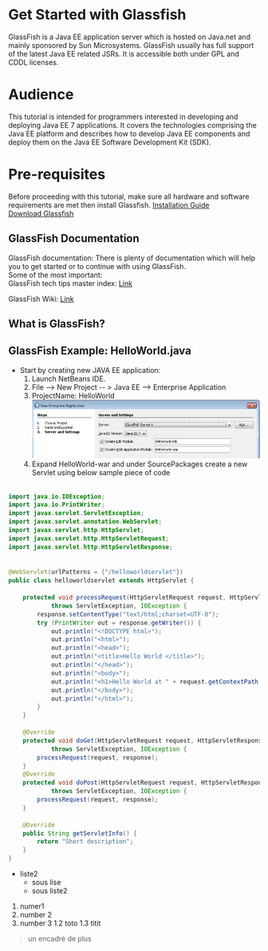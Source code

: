 # Get Started with Glassfish
GlassFish is a Java EE application server which is hosted on Java.net and mainly sponsored by Sun Microsystems. GlassFish usually has full support of the latest Java EE related JSRs. It is accessible both under GPL and CDDL licenses.

# Audience
This tutorial is intended for programmers interested in developing and deploying Java EE 7 applications. It covers the technologies comprising the Java EE platform and describes how to develop Java EE components and deploy them on the Java EE Software Development Kit (SDK).

# Pre-requisites
Before proceeding with this tutorial, make sure all hardware and software requirements are met then install Glassfish.
[Installation Guide](https://docs.oracle.com/cd/E26576_01/doc.312/e24935/installing.htm#GSING00002)   
[Download Glassfish](https://javaee.github.io/glassfish/download)

## GlassFish Documentation
GlassFish documentation: There is plenty of documentation which will help you to get started or to continue with using GlassFish.<br />
Some of the most important:  
GlassFish tech tips master index:
 [Link](https://glassfish.dev.java.net/public/TipsandBlogs.html)
 
GlassFish Wiki:
 [Link](http://wiki.glassfish.java.net/)
 
## What is GlassFish?

## GlassFish Example: HelloWorld.java
* Start by creating new JAVA EE application:
	1. Launch NetBeans IDE.
	2. File --> New Project -- > Java EE --> Enterprise Application
	3. ProjectName: HelloWorld
	![PIC1](https://github.com/saadaibrahim/Glassfish/blob/master/PIC1.PNG)
	4. Expand HelloWorld-war and under SourcePackages create a new Servlet using below sample piece of code
	
```java

import java.io.IOException;
import java.io.PrintWriter;
import javax.servlet.ServletException;
import javax.servlet.annotation.WebServlet;
import javax.servlet.http.HttpServlet;
import javax.servlet.http.HttpServletRequest;
import javax.servlet.http.HttpServletResponse;


@WebServlet(urlPatterns = {"/helloworldservlet"})
public class helloworldservlet extends HttpServlet {

    protected void processRequest(HttpServletRequest request, HttpServletResponse response)
            throws ServletException, IOException {
        response.setContentType("text/html;charset=UTF-8");
        try (PrintWriter out = response.getWriter()) {
            out.println("<!DOCTYPE html>");
            out.println("<html>");
            out.println("<head>");
            out.println("<title>Hello World </title>");            
            out.println("</head>");
            out.println("<body>");
            out.println("<h1>Hello World at " + request.getContextPath() + "</h1>");
            out.println("</body>");
            out.println("</html>");
        }
    }
 
    @Override
    protected void doGet(HttpServletRequest request, HttpServletResponse response)
            throws ServletException, IOException {
        processRequest(request, response);
    }
    @Override
    protected void doPost(HttpServletRequest request, HttpServletResponse response)
            throws ServletException, IOException {
        processRequest(request, response);
    }

    @Override
    public String getServletInfo() {
        return "Short description";
    }
}
```

* liste2
  * sous lise
  * sous liste2
  
  
1. numer1
1. number 2
1. number 3
   1.2 toto
   1.3 titit
   
   


> un encadré
> de plus


